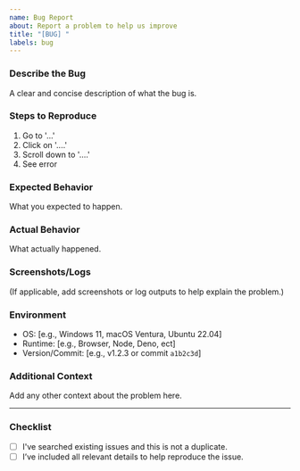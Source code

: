 ```yaml
---
name: Bug Report
about: Report a problem to help us improve
title: "[BUG] "
labels: bug
---
```


### Describe the Bug
A clear and concise description of what the bug is.

### Steps to Reproduce
1. Go to '...'
2. Click on '....'
3. Scroll down to '....'
4. See error

### Expected Behavior
What you expected to happen.

### Actual Behavior
What actually happened.

### Screenshots/Logs
(If applicable, add screenshots or log outputs to help explain the problem.)

### Environment
- OS: [e.g., Windows 11, macOS Ventura, Ubuntu 22.04]
- Runtime: [e.g., Browser, Node, Deno, ect]
- Version/Commit: [e.g., v1.2.3 or commit `a1b2c3d`]

### Additional Context
Add any other context about the problem here.

---

### Checklist
- [ ] I've searched existing issues and this is not a duplicate.
- [ ] I’ve included all relevant details to help reproduce the issue.
